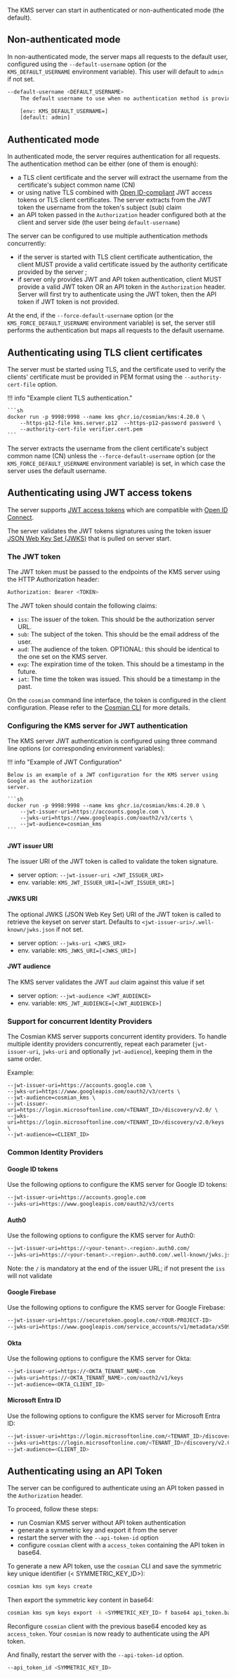 The KMS server can start in authenticated or non-authenticated mode (the default).

## Non-authenticated mode

In non-authenticated mode, the server maps all requests to the default user, configured using
the `--default-username` option (or the `KMS_DEFAULT_USERNAME` environment variable). This user will
default to `admin` if not set.

```sh
--default-username <DEFAULT_USERNAME>
    The default username to use when no authentication method is provided

    [env: KMS_DEFAULT_USERNAME=]
    [default: admin]
```

## Authenticated mode

In authenticated mode, the server requires authentication for all requests. The authentication
method can be either (one of them is enough):

- a TLS client certificate and the server will extract the username from the certificate's subject
  common name (CN)
- or using native TLS combined with [Open ID-compliant](https://openid.net/) JWT access tokens or TLS client certificates. The server extracts from the JWT token the username from the token's subject (sub) claim
- an API token passed in the `Authorization` header configured both at the client and server
  side (the user being `default-username`)

The server can be configured to use multiple authentication methods concurrently:

- if the server is started with TLS client certificate authentication, the client MUST provide a
  valid certificate issued by the authority certificate provided by the server ;
- if server only provides JWT and API token authentication, client MUST provide a valid JWT token OR
  an API token in the `Authorization` header. Server will first try to authenticate using the JWT
  token, then the API token if JWT token is not provided.

At the end, if the `--force-default-username` option (or the `KMS_FORCE_DEFAULT_USERNAME`
environment
variable) is set, the server still performs the authentication but maps all requests to the default
username.

## Authenticating using TLS client certificates

The server must be started using TLS, and the certificate used to verify the clients' certificate
must be provided in PEM format using the `--authority-cert-file` option.

!!! info "Example client TLS authentication."

    ```sh
    docker run -p 9998:9998 --name kms ghcr.io/cosmian/kms:4.20.0 \
        --https-p12-file kms.server.p12  --https-p12-password password \
        --authority-cert-file verifier.cert.pem
    ```

The server extracts the username from the client certificate's subject common name (CN) unless
the `--force-default-username` option (or the `KMS_FORCE_DEFAULT_USERNAME` environment variable) is
set, in which case the server uses the default username.

## Authenticating using JWT access tokens

The server supports [JWT access tokens](https://jwt.io/) which are compatible
with [Open ID Connect](https://openid.net/connect/).

The server validates the JWT tokens signatures using the token
issuer [JSON Web Key Set (JWKS)](https://datatracker.ietf.org/doc/html/rfc7517.) that is pulled on
server start.

### The JWT token

The JWT token must be passed to the endpoints of the KMS server using the HTTP Authorization header:

```sh
Authorization: Bearer <TOKEN>
```

The JWT token should contain the following claims:

- `iss`: The issuer of the token. This should be the authorization server URL.
- `sub`: The subject of the token. This should be the email address of the user.
- `aud`: The audience of the token. OPTIONAL: this should be identical to the one set on the KMS
  server.
- `exp`: The expiration time of the token. This should be a timestamp in the future.
- `iat`: The time the token was issued. This should be a timestamp in the past.

On the `cosmian` command line interface, the token is configured in the client configuration. Please
refer to the [Cosmian CLI](../cosmian_cli/index.md) for more details.

### Configuring the KMS server for JWT authentication

The KMS server JWT authentication is configured using three command line options (or corresponding
environment variables):

!!! info "Example of JWT Configuration"

    Below is an example of a JWT configuration for the KMS server using Google as the authorization
    server.

    ```sh
    docker run -p 9998:9998 --name kms ghcr.io/cosmian/kms:4.20.0 \
        --jwt-issuer-uri=https://accounts.google.com \
        --jwks-uri=https://www.googleapis.com/oauth2/v3/certs \
        --jwt-audience=cosmian_kms
    ```

#### JWT issuer URI

The issuer URI of the JWT token is called to validate the token signature.

- server option: `--jwt-issuer-uri <JWT_ISSUER_URI>`
- env. variable: `KMS_JWT_ISSUER_URI=[<JWT_ISSUER_URI>]`

#### JWKS URI

The optional JWKS (JSON Web Key Set) URI of the JWT token is called to retrieve the keyset on server
start.
Defaults to `<jwt-issuer-uri>/.well-known/jwks.json` if not set.

- server option: `--jwks-uri <JWKS_URI>`
- env. variable: `KMS_JWKS_URI=[<JWKS_URI>]`

#### JWT audience

The KMS server validates the JWT `aud` claim against this value if set

- server option: `--jwt-audience <JWT_AUDIENCE>`
- env. variable: `KMS_JWT_AUDIENCE=[<JWT_AUDIENCE>]`

### Support for concurrent Identity Providers

The Cosmian KMS server supports concurrent identity providers. To handle multiple identity
providers concurrently, repeat each parameter (`jwt-issuer-uri`, `jwks-uri` and optionally
`jwt-audience`), keeping them in the same order.

Example:

```shell
--jwt-issuer-uri=https://accounts.google.com \
--jwks-uri=https://www.googleapis.com/oauth2/v3/certs \
--jwt-audience=cosmian_kms \
--jwt-issuer-uri=https://login.microsoftonline.com/<TENANT_ID>/discovery/v2.0/ \
--jwks-uri=https://login.microsoftonline.com/<TENANT_ID>/discovery/v2.0/keys \
--jwt-audience=<CLIENT_ID>
```

### Common Identity Providers

#### Google ID tokens

Use the following options to configure the KMS server for Google ID tokens:

```sh
--jwt-issuer-uri=https://accounts.google.com
--jwks-uri=https://www.googleapis.com/oauth2/v3/certs
```

#### Auth0

Use the following options to configure the KMS server for Auth0:

```sh
--jwt-issuer-uri=https://<your-tenant>.<region>.auth0.com/
--jwks-uri=https://<your-tenant>.<region>.auth0.com/.well-known/jwks.json
```

Note: the `/` is mandatory at the end of the issuer URL; if not present the `iss` will not validate

#### Google Firebase

Use the following options to configure the KMS server for Google Firebase:

```sh
--jwt-issuer-uri=https://securetoken.google.com/<YOUR-PROJECT-ID>
--jwks-uri=https://www.googleapis.com/service_accounts/v1/metadata/x509/securetoken@system.gserviceaccount.com
```

#### Okta

Use the following options to configure the KMS server for Okta:

```sh
--jwt-issuer-uri=https://<OKTA_TENANT_NAME>.com
--jwks-uri=https://<OKTA_TENANT_NAME>.com/oauth2/v1/keys
--jwt-audience=<OKTA_CLIENT_ID>
```

#### Microsoft Entra ID

Use the following options to configure the KMS server for Microsoft Entra ID:

```sh
--jwt-issuer-uri=https://login.microsoftonline.com/<TENANT_ID>/discovery/v2.0/
--jwks-uri=https://login.microsoftonline.com/<TENANT_ID>/discovery/v2.0/keys
--jwt-audience=<CLIENT_ID>
```

## Authenticating using an API Token

The server can be configured to authenticate using an API token passed in the `Authorization`
header.

To proceed, follow these steps:

- run Cosmian KMS server without API token authentication
- generate a symmetric key and export it from the server
- restart the server with the `--api-token-id` option
- configure `cosmian` client with a `access_token` containing the API token in base64.

To generate a new API token, use the `cosmian` CLI and save the symmetric key unique identifier (<
SYMMETRIC_KEY_ID>):

```sh
cosmian kms sym keys create
```

Then export the symmetric key content in base64:

```sh
cosmian kms sym keys export -k <SYMMETRIC_KEY_ID> f base64 api_token.base64
```

Reconfigure `cosmian` client with the previous base64 encoded key as `access_token`.
Your `cosmian` is now ready to authenticate using the API token.

And finally, restart the server with the `--api-token-id` option.

```sh
--api_token_id <SYMMETRIC_KEY_ID>
```
